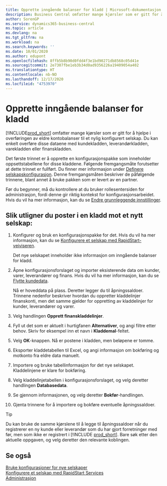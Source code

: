 ```yaml
---
title: Opprette inngående balanser for kladd | Microsoft-dokumentasjon
description: Business Central omfatter mange kjørsler som er gitt for å hjelpe i overføringen av eldre kontobalanser til et nylig konfigurert selskap. Du kan enkelt overføre disse dataene med kladdebokføringer.
author: SorenGP
ms.service: dynamics365-business-central
ms.topic: article
ms.devlang: na
ms.tgt_pltfrm: na
ms.workload: na
ms.search.keywords: ''
ms.date: 10/01/2020
ms.author: edupont
ms.openlocfilehash: 8ffb5b8b90d0fdd4f3e1bd90271db8568c05d41e
ms.sourcegitcommit: 2e7307fbe1eb3b34d0ad9356226a19409054a402
ms.translationtype: HT
ms.contentlocale: nb-NO
ms.lasthandoff: 12/17/2020
ms.locfileid: "4753970"
---
```

# <a name="create-journal-opening-balances"></a>Opprette inngående balanser for kladd

[!INCLUDE[prod_short](includes/prod_short.md)] omfatter mange kjørsler som er gitt for å hjelpe i overføringen av eldre kontobalanser til et nylig konfigurert selskap. Du kan enkelt overføre disse dataene med kundekladden, leverandørkladden, varekladden eller finanskladden.

Det første trinnet er å opprette en konfigurasjonspakke som inneholder oppsettstabellene for disse kladdene. Følgende fremgangsmåte forutsetter at dette trinnet er fullført. Du finner mer informasjon under [Definere selskapskonfigurasjon](admin-set-up-company-configuration.md). Denne fremgangsmåten beskriver de påfølgende trinnene, blant annet å bruke pakken som er levert av en partner.  

Før du begynner, må du kontrollere at du bruker rollesentersiden for administrasjon, fordi denne gir riktig kontekst for konfigurasjonsarbeidet. Hvis du vil ha mer informasjon, kan du se [Endre grunnleggende innstillinger](ui-change-basic-settings.md).

## <a name="to-apply-the-entries-in-a-journal-to-a-new-company"></a>Slik utligner du poster i en kladd mot et nytt selskap:

1. Konfigurer og bruk en konfigurasjonspakke for det. Hvis du vil ha mer informasjon, kan du se [Konfigurere et selskap med RapidStart-veiviseren](admin-how-to-configure-a-company-with-the-rapidstart-wizard.md).  

    Det nye selskapet inneholder ikke informasjon om inngående balanser for kladd.  

2. Åpne konfigurasjonsforslaget og importer eksisterende data om kunder, varer, leverandører og finans. Hvis du vil ha mer informasjon, kan du se [Flytte kundedata](admin-migrate-customer-data.md).  

    Nå er hoveddata på plass. Deretter legger du til åpningssaldoer. Trinnene nedenfor beskriver hvordan du oppretter kladdelinjer finanskonti, men det samme gjelder for oppretting av kladdelinjer for kunder, leverandører og varer.  
3. Velg handlingen **Opprett finanskladdelinjer**.  
4. Fyll ut det som er aktuelt i hurtigfanen **Alternativer**, og angi filtre etter behov. Skriv for eksempel inn et navn i **Kladdemal**-feltet.  
5. Velg **OK**-knappen. Nå er postene i kladden, men beløpene er tomme.  
6. Eksporter kladdetabellen til Excel, og angi informasjon om bokføring og motkonto fra eldre data manuelt.
7. Importere og bruke tabellinformasjon for det nye selskapet. Kladdelinjene er klare for bokføring.  
8. Velg kladdelinjetabellen i konfigurasjonsforslaget, og velg deretter handlingen **Databasedata**.  
9. Se gjennom informasjonen, og velg deretter **Bokfør**-handlingen.  
10. Gjenta trinnene for å importere og bokføre eventuelle åpningssaldoer.  

> [!TIP]
> Du kan bruke de samme kjørslene til å legge til åpningssaldoer når du registrerer en ny kunde eller leverandør som du har gjort forretninger med før, men som ikke er registrert i [!INCLUDE [prod_short](includes/prod_short.md)]. Bare søk etter den aktuelle oppgaven, og velg deretter den relevante koblingen.

## <a name="see-also"></a>Se også

[Bruke konfigurasjoner for nye selskaper](admin-apply-configuration-to-new-companies.md)  
[Konfigurere et selskap med RapidStart Services](admin-set-up-a-company-with-rapidstart.md)  
[Administrasjon](admin-setup-and-administration.md)  

